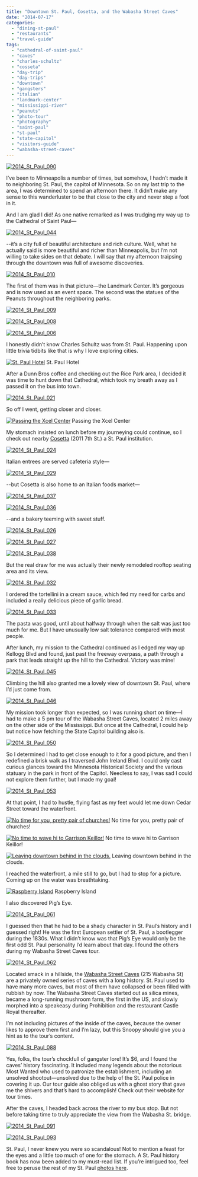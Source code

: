 ```yaml
---
title: "Downtown St. Paul, Cosetta, and the Wabasha Street Caves"
date: "2014-07-17"
categories:
  - "dining-st-paul"
  - "restaurants"
  - "travel-guide"
tags:
  - "cathedral-of-saint-paul"
  - "caves"
  - "charles-schultz"
  - "cosseta"
  - "day-trip"
  - "day-trips"
  - "downtown"
  - "gangsters"
  - "italian"
  - "landmark-center"
  - "mississippi-river"
  - "peanuts"
  - "photo-tour"
  - "photography"
  - "saint-paul"
  - "st-paul"
  - "state-capitol"
  - "visitors-guide"
  - "wabasha-street-caves"
---
```


[![2014_St_Paul_090](http://s3.amazonaws.com/thegourmez-wpmedia/2014/06/2014_St_Paul_090-332x500.jpg)](http://www.thegourmez.com/2014/07/downtown-st-paul-cosetta-and-the-wabasha-street-caves/2014_st_paul_090/)

I’ve been to Minneapolis a number of times, but somehow, I hadn’t made it to neighboring St. Paul, the capitol of Minnesota. So on my last trip to the area, I was determined to spend an afternoon there. It didn’t make any sense to this wanderluster to be that close to the city and never step a foot in it.

And I am glad I did! As one native remarked as I was trudging my way up to the Cathedral of Saint Paul—

[![2014_St_Paul_044](http://s3.amazonaws.com/thegourmez-wpmedia/2014/06/2014_St_Paul_044-500x332.jpg)](http://www.thegourmez.com/2014/07/downtown-st-paul-cosetta-and-the-wabasha-street-caves/2014_st_paul_044/)

\--it’s a city full of beautiful architecture and rich culture. Well, what he actually said is more beautiful and richer than Minneapolis, but I’m not willing to take sides on that debate. I will say that my afternoon traipsing through the downtown was full of awesome discoveries.

[![2014_St_Paul_010](http://s3.amazonaws.com/thegourmez-wpmedia/2014/06/2014_St_Paul_010-500x332.jpg)](http://www.thegourmez.com/2014/07/downtown-st-paul-cosetta-and-the-wabasha-street-caves/2014_st_paul_010/)

The first of them was in that picture—the Landmark Center. It’s gorgeous and is now used as an event space. The second was the statues of the Peanuts throughout the neighboring parks.

[![2014_St_Paul_009](http://s3.amazonaws.com/thegourmez-wpmedia/2014/06/2014_St_Paul_009-500x332.jpg)](http://www.thegourmez.com/2014/07/downtown-st-paul-cosetta-and-the-wabasha-street-caves/2014_st_paul_009/)

[![2014_St_Paul_008](http://s3.amazonaws.com/thegourmez-wpmedia/2014/06/2014_St_Paul_008-500x346.jpg)](http://www.thegourmez.com/2014/07/downtown-st-paul-cosetta-and-the-wabasha-street-caves/2014_st_paul_008/)

[![2014_St_Paul_006](http://s3.amazonaws.com/thegourmez-wpmedia/2014/06/2014_St_Paul_006-500x332.jpg)](http://www.thegourmez.com/2014/07/downtown-st-paul-cosetta-and-the-wabasha-street-caves/2014_st_paul_006/)

I honestly didn’t know Charles Schultz was from St. Paul. Happening upon little trivia tidbits like that is why I love exploring cities.




<div class="caption">

[![St. Paul Hotel](http://s3.amazonaws.com/thegourmez-wpmedia/2014/06/2014_St_Paul_014-500x332.jpg)](http://www.thegourmez.com/2014/07/downtown-st-paul-cosetta-and-the-wabasha-street-caves/2014_st_paul_014/) St. Paul Hotel</div>


After a Dunn Bros coffee and checking out the Rice Park area, I decided it was time to hunt down that Cathedral, which took my breath away as I passed it on the bus into town.

[![2014_St_Paul_021](http://s3.amazonaws.com/thegourmez-wpmedia/2014/06/2014_St_Paul_021-500x282.jpg)](http://www.thegourmez.com/2014/07/downtown-st-paul-cosetta-and-the-wabasha-street-caves/2014_st_paul_021/)

So off I went, getting closer and closer.




<div class="caption">

[![Passing the Xcel Center](http://s3.amazonaws.com/thegourmez-wpmedia/2014/06/2014_St_Paul_020-500x332.jpg)](http://www.thegourmez.com/2014/07/downtown-st-paul-cosetta-and-the-wabasha-street-caves/2014_st_paul_020/) Passing the Xcel Center</div>


My stomach insisted on lunch before my journeying could continue, so I check out nearby [Cosetta](http://cossettas.com/) (2011 7th St.) a St. Paul institution.

[![2014_St_Paul_024](http://s3.amazonaws.com/thegourmez-wpmedia/2014/06/2014_St_Paul_024-332x500.jpg)](http://www.thegourmez.com/2014/07/downtown-st-paul-cosetta-and-the-wabasha-street-caves/2014_st_paul_024/)

Italian entrees are served cafeteria style—

[![2014_St_Paul_029](http://s3.amazonaws.com/thegourmez-wpmedia/2014/06/2014_St_Paul_029-500x332.jpg)](http://www.thegourmez.com/2014/07/downtown-st-paul-cosetta-and-the-wabasha-street-caves/2014_st_paul_029/)

\--but Cosetta is also home to an Italian foods market—

[![2014_St_Paul_037](http://s3.amazonaws.com/thegourmez-wpmedia/2014/06/2014_St_Paul_037-500x332.jpg)](http://www.thegourmez.com/2014/07/downtown-st-paul-cosetta-and-the-wabasha-street-caves/2014_st_paul_037/)

[![2014_St_Paul_036](http://s3.amazonaws.com/thegourmez-wpmedia/2014/06/2014_St_Paul_036-500x332.jpg)](http://www.thegourmez.com/2014/07/downtown-st-paul-cosetta-and-the-wabasha-street-caves/2014_st_paul_036/)

\--and a bakery teeming with sweet stuff.

[![2014_St_Paul_026](http://s3.amazonaws.com/thegourmez-wpmedia/2014/06/2014_St_Paul_026-500x332.jpg)](http://www.thegourmez.com/2014/07/downtown-st-paul-cosetta-and-the-wabasha-street-caves/2014_st_paul_026/)

[![2014_St_Paul_027](http://s3.amazonaws.com/thegourmez-wpmedia/2014/06/2014_St_Paul_027-500x332.jpg)](http://www.thegourmez.com/2014/07/downtown-st-paul-cosetta-and-the-wabasha-street-caves/2014_st_paul_027/)

[![2014_St_Paul_038](http://s3.amazonaws.com/thegourmez-wpmedia/2014/06/2014_St_Paul_038-422x500.jpg)](http://www.thegourmez.com/2014/07/downtown-st-paul-cosetta-and-the-wabasha-street-caves/2014_st_paul_038/)

But the real draw for me was actually their newly remodeled rooftop seating area and its view.

[![2014_St_Paul_032](http://s3.amazonaws.com/thegourmez-wpmedia/2014/06/2014_St_Paul_0321-1024x239.jpg)](http://www.thegourmez.com/2014/07/downtown-st-paul-cosetta-and-the-wabasha-street-caves/2014_st_paul_032-2/)

I ordered the tortellini in a cream sauce, which fed my need for carbs and included a really delicious piece of garlic bread.

[![2014_St_Paul_033](http://s3.amazonaws.com/thegourmez-wpmedia/2014/06/2014_St_Paul_033-500x332.jpg)](http://www.thegourmez.com/2014/07/downtown-st-paul-cosetta-and-the-wabasha-street-caves/2014_st_paul_033/)

The pasta was good, until about halfway through when the salt was just too much for me. But I have unusually low salt tolerance compared with most people.

After lunch, my mission to the Cathedral continued as I edged my way up Kellogg Blvd and found, just past the freeway overpass, a path through a park that leads straight up the hill to the Cathedral. Victory was mine!

[![2014_St_Paul_045](http://s3.amazonaws.com/thegourmez-wpmedia/2014/06/2014_St_Paul_045-500x332.jpg)](http://www.thegourmez.com/2014/07/downtown-st-paul-cosetta-and-the-wabasha-street-caves/2014_st_paul_045/)

Climbing the hill also granted me a lovely view of downtown St. Paul, where I’d just come from.

[![2014_St_Paul_046](http://s3.amazonaws.com/thegourmez-wpmedia/2014/06/2014_St_Paul_046-500x278.jpg)](http://www.thegourmez.com/2014/07/downtown-st-paul-cosetta-and-the-wabasha-street-caves/2014_st_paul_046/)

My mission took longer than expected, so I was running short on time—I had to make a 5 pm tour of the Wabasha Street Caves, located 2 miles away on the other side of the Mississippi. But once at the Cathedral, I could help but notice how fetching the State Capitol building also is.

[![2014_St_Paul_050](http://s3.amazonaws.com/thegourmez-wpmedia/2014/06/2014_St_Paul_050-500x352.jpg)](http://www.thegourmez.com/2014/07/downtown-st-paul-cosetta-and-the-wabasha-street-caves/2014_st_paul_050/)

So I determined I had to get close enough to it for a good picture, and then I redefined a brisk walk as I traversed John Ireland Blvd. I could only cast curious glances toward the Minnesota Historical Society and the various statuary in the park in front of the Capitol. Needless to say, I was sad I could not explore them further, but I made my goal!

[![2014_St_Paul_053](http://s3.amazonaws.com/thegourmez-wpmedia/2014/06/2014_St_Paul_053-500x332.jpg)](http://www.thegourmez.com/2014/07/downtown-st-paul-cosetta-and-the-wabasha-street-caves/2014_st_paul_053/)

At that point, I had to hustle, flying fast as my feet would let me down Cedar Street toward the waterfront.




<div class="caption">

[![No time for you, pretty pair of churches!](http://s3.amazonaws.com/thegourmez-wpmedia/2014/06/2014_St_Paul_055-500x332.jpg)](http://www.thegourmez.com/2014/07/downtown-st-paul-cosetta-and-the-wabasha-street-caves/2014_st_paul_055/) No time for you, pretty pair of churches!</div>





<div class="caption">

[![No time to wave hi to Garrison Keillor!](http://s3.amazonaws.com/thegourmez-wpmedia/2014/06/2014_St_Paul_057-500x332.jpg)](http://www.thegourmez.com/2014/07/downtown-st-paul-cosetta-and-the-wabasha-street-caves/2014_st_paul_057/) No time to wave hi to Garrison Keillor!</div>





<div class="caption">

[![Leaving downtown behind in the clouds.](http://s3.amazonaws.com/thegourmez-wpmedia/2014/06/2014_St_Paul_059-500x332.jpg)](http://www.thegourmez.com/2014/07/downtown-st-paul-cosetta-and-the-wabasha-street-caves/2014_st_paul_059/) Leaving downtown behind in the clouds.</div>


I reached the waterfront, a mile still to go, but I had to stop for a picture. Coming up on the water was breathtaking.




<div class="caption">

[![Raspberry Island](http://s3.amazonaws.com/thegourmez-wpmedia/2014/06/2014_St_Paul_060-1024x248.jpg)](http://www.thegourmez.com/2014/07/downtown-st-paul-cosetta-and-the-wabasha-street-caves/2014_st_paul_060/) Raspberry Island</div>


I also discovered Pig’s Eye.

[![2014_St_Paul_061](http://s3.amazonaws.com/thegourmez-wpmedia/2014/06/2014_St_Paul_061.jpg)](http://www.thegourmez.com/2014/07/downtown-st-paul-cosetta-and-the-wabasha-street-caves/2014_st_paul_061/)

I guessed then that he had to be a shady character in St. Paul’s history and I guessed right! He was the first European settler of St. Paul, a bootlegger during the 1830s. What I didn’t know was that Pig’s Eye would only be the first odd St. Paul personality I’d learn about that day. I found the others during my Wabasha Street Caves tour.

[![2014_St_Paul_062](http://s3.amazonaws.com/thegourmez-wpmedia/2014/06/2014_St_Paul_062-500x223.jpg)](http://www.thegourmez.com/2014/07/downtown-st-paul-cosetta-and-the-wabasha-street-caves/2014_st_paul_062/)

Located smack in a hillside, the [Wabasha Street Caves](http://www.wabashastreetcaves.com/) (215 Wabasha St) are a privately owned series of caves with a long history. St. Paul used to have many more caves, but most of them have collapsed or been filled with rubbish by now. The Wabasha Street Caves started out as silica mines, became a long-running mushroom farm, the first in the US, and slowly morphed into a speakeasy during Prohibition and the restaurant Castle Royal thereafter.

I’m not including pictures of the inside of the caves, because the owner likes to approve them first and I’m lazy, but this Snoopy should give you a hint as to the tour’s content.

[![2014_St_Paul_088](http://s3.amazonaws.com/thegourmez-wpmedia/2014/06/2014_St_Paul_088-332x500.jpg)](http://www.thegourmez.com/2014/07/downtown-st-paul-cosetta-and-the-wabasha-street-caves/2014_st_paul_088/)

Yes, folks, the tour’s chockfull of gangster lore! It’s $6, and I found the caves’ history fascinating. It included many legends about the notorious Most Wanted who used to patronize the establishment, including an unsolved shootout—unsolved due to the help of the St. Paul police in covering it up. Our tour guide also obliged us with a ghost story that gave me the shivers and that’s hard to accomplish! Check out their website for tour times.

After the caves, I headed back across the river to my bus stop. But not before taking time to truly appreciate the view from the Wabasha St. bridge.

[![2014_St_Paul_091](http://s3.amazonaws.com/thegourmez-wpmedia/2014/06/2014_St_Paul_091-500x332.jpg)](http://www.thegourmez.com/2014/07/downtown-st-paul-cosetta-and-the-wabasha-street-caves/2014_st_paul_091/)

[![2014_St_Paul_093](http://s3.amazonaws.com/thegourmez-wpmedia/2014/06/2014_St_Paul_093-1024x193.jpg)](http://www.thegourmez.com/2014/07/downtown-st-paul-cosetta-and-the-wabasha-street-caves/2014_st_paul_093/)

St. Paul, I never knew you were so scandalous! Not to mention a feast for the eyes and a little too much of one for the stomach. A St. Paul history book has now been added to my must-read list. If you’re intrigued too, feel free to peruse the rest of my St. Paul [photos here](https://www.facebook.com/media/set/?set=a.10152136675709607.1073741885.567409606&type=1&l=3380c8c76d).
